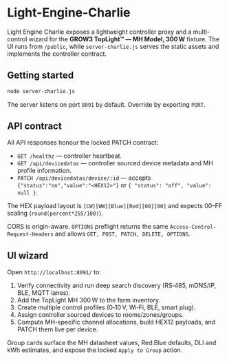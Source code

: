 # Light-Engine-Charlie

Light Engine Charlie exposes a lightweight controller proxy and a multi-control wizard for the **GROW3 TopLight™ — MH Model, 300 W** fixture. The UI runs from `/public`, while `server-charlie.js` serves the static assets and implements the controller contract.

## Getting started

```bash
node server-charlie.js
```

The server listens on port `8091` by default. Override by exporting `PORT`.

## API contract

All API responses honour the locked PATCH contract:

- `GET /healthz` — controller heartbeat.
- `GET /api/devicedatas` — controller sourced device metadata and MH profile information.
- `PATCH /api/devicedatas/device/:id` — accepts `{"status":"on","value":"<HEX12>"}` or `{ "status": "off", "value": null }`.

The HEX payload layout is `[CW][WW][Blue][Red][00][00]` and expects 00–FF scaling (`round(percent*255/100)`).

CORS is origin-aware. `OPTIONS` preflight returns the same `Access-Control-Request-Headers` and allows `GET, POST, PATCH, DELETE, OPTIONS`.

## UI wizard

Open `http://localhost:8091/` to:

1. Verify connectivity and run deep search discovery (RS‑485, mDNS/IP, BLE, MQTT lanes).
2. Add the TopLight MH 300 W to the farm inventory.
3. Create multiple control profiles (0‑10 V, Wi‑Fi, BLE, smart plug).
4. Assign controller sourced devices to rooms/zones/groups.
5. Compute MH-specific channel allocations, build HEX12 payloads, and PATCH them live per device.

Group cards surface the MH datasheet values, Red:Blue defaults, DLI and kWh estimates, and expose the locked `Apply to Group` action.
